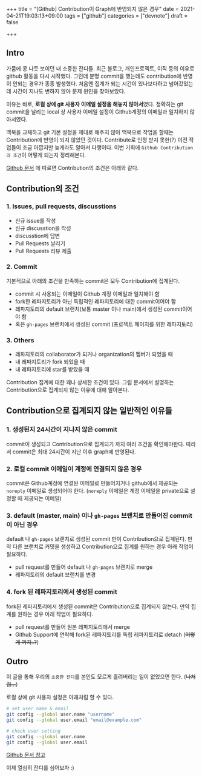 +++
title = "[Github] Contribution이 Graph에 반영되지 않은 경우"
date = 2021-04-21T19:03:13+09:00
tags = ["github"]
categories = ["devnote"]
draft = false

+++

## Intro

가뭄에 콩 나듯 보이던 내 소중한 잔디들. 최근 블로그, 개인프로젝트, 이직 등의 이유로 github 활동을 다시 시작했다. 그런데 분명 commit을 했는데도 contribution에 반영이 안되는 경우가 종종 발생했다. 처음엔 집계가 되는 시간이 있나보다하고 넘어갔었는데 시간이 지나도 변하지 않아 문제 원인을 찾아보았다. 

이유는 바로, **로컬 상에 git 사용자 이메일 설정을 해놓지 않아서**였다. 정확히는 git commit을 날리는 local 상 사용자 이메일 설정이 Github계정의 이메일과 일치하지 않아서였다.

맥북을 교체하고 git 기본 설정을 제대로 해주지 않아 맥북으로 작업을 할때는 Contribution에 반영이 되지 않았던 것이다. Contribute로 인정 받지 못한(?) 이전 작업들이 조금 아깝지만 늦게라도 알아서 다행이다. 이번 기회에 `Github Contribution의 조건`이 어떻게 되는지 정리해본다.

[Github 문서](https://docs.github.com/en/github/setting-up-and-managing-your-github-profile/why-are-my-contributions-not-showing-up-on-my-profile) 에 따르면 Contribution의 조건은 아래와 같다.

## Contribution의 조건

### 1. Issues, pull requests, discusstions

- 신규 issue를 작성
- 신규 discusstion을 작성
- discusstion에 답변
- Pull Requests 날리기
- Pull Requests 리뷰 제출



### 2. Commit

기본적으로 아래의 조건을 만족하는 commit은 모두 Contribution에 집계된다.

- commit 시 사용되는 이메일이 Github 계정 이메일과 일치해야 함
- fork한 레파지토리가 아닌 독립적인 레파지토리에 대한 commit이어야 함
- 레파지토리의 default 브랜치(보통 master 이나 main)에서 생성된 commit이어야 함
- 혹은 `gh-pages` 브랜치에서 생성된 commit (프로젝트 페이지를 위한 레파지토리)



### 3. Others

- 레파지토리의 collaborator가 되거나 organization의 멤버가 되었을 때
- 내 레파지토리가 fork 되었을 때
- 내 레파지토리에 star를 받았을 때



Contribution 집계에 대한 꽤나 상세한 조건이 있다. 그럼 문서에서 설명하는 Contribution으로 집계되지 않는 이유에 대해 알아본다.

## Contribution으로 집계되지 않는 일반적인 이유들

### 1. 생성된지 24시간이 지나지 않은 commit

commit이 생성되고 Contribution으로 집계되기 까지 여러 조건을 확인해야한다. 따라서 commit은 최대 24시간이 지난 이후 graph에 반영된다.



### 2. 로컬 commit 이메일이 계정에 연결되지 않은 경우

commit은 Github계정에 연결된 이메일로 만들어지거나 github에서 제공되는 `noreply` 이메일로 생성되어야 한다. (`noreply` 이메일은 계정 이메일을 private으로 설정할 때 제공되는 이메일)



### 3. default (master, main) 이나 `gh-pages` 브랜치로 만들어진 commit이 아닌 경우

default 나 `gh-pages` 브랜치로 생성된 commit 만이 Contribution으로 집계된다. 만약 다른 브랜치로 커밋을 생성하고 Contribution으로 집계를 원하는 경우 아래 작업이 필요하다.

- pull request를 만들어 default 나 `gh-pages` 브랜치로 merge
- 레파지토리의 default 브랜치를 변경



### 4. fork 된 레파지토리에서 생성된 commit

fork된 레파지토리에서 생성된 commit은 Contribution으로 집계되지 않는다. 만약 집계를 원하는 경우 아래 작업이 필요하다.

- pull request를 만들어 원본 레파지토리에서 merge
- Github Support에 연락해 fork된 레파지토리를 독립 레파지토리로 detach (~~이렇게 까지..?~~)



## Outro

이 글을 통해 우리의 `소중한 잔디`를 본인도 모르게 흘려버리는 일이 없었으면 한다. (~~나처럼...~~)

로컬 상에 git 사용자 설정은 아래처럼 할 수 있다.

```bash
# set user name & email
git config --global user.name "username"
git config --global user.email "email@example.com"

# check user setting
git config --global user.name
git config --global user.email
```

[Github 문서 참고](https://docs.github.com/en/github/setting-up-and-managing-your-github-user-account/setting-your-commit-email-address#about-commit-email-addresses)

이제 열심히 잔디를 심어보자 :)